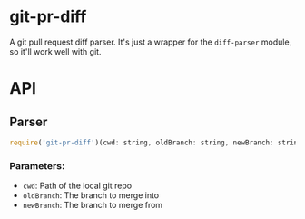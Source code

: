 # git-pr-diff
A git pull request diff parser. It's just a wrapper for the `diff-parser` module, so it'll work well with git.


# API

## Parser

```js
require('git-pr-diff')(cwd: string, oldBranch: string, newBranch: string)
```

### Parameters:
* `cwd`: Path of the local git repo
* `oldBranch`: The branch to merge into
* `newBranch`: The branch to merge from



